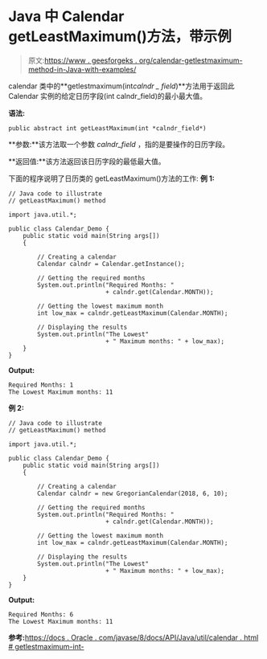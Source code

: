 # Java 中 Calendar getLeastMaximum()方法，带示例

> 原文:[https://www . geesforgeks . org/calendar-getlestmaximum-method-in-Java-with-examples/](https://www.geeksforgeeks.org/calendar-getleastmaximum-method-in-java-with-examples/)

calendar 类中的**getlestmaximum(int*calndr _ field*)**方法用于返回此 Calendar 实例的给定日历字段(int calndr_field)的最小最大值。

**语法:**

```
public abstract int getLeastMaximum(int *calndr_field*)
```

**参数:**该方法取一个参数 *calndr_field* ，指的是要操作的日历字段。

**返回值:**该方法返回该日历字段的最低最大值。

下面的程序说明了日历类的 getLeastMaximum()方法的工作:
**例 1:**

```
// Java code to illustrate
// getLeastMaximum() method

import java.util.*;

public class Calendar_Demo {
    public static void main(String args[])
    {

        // Creating a calendar
        Calendar calndr = Calendar.getInstance();

        // Getting the required months
        System.out.println("Required Months: "
                           + calndr.get(Calendar.MONTH));

        // Getting the lowest maximum month
        int low_max = calndr.getLeastMaximum(Calendar.MONTH);

        // Displaying the results
        System.out.println("The Lowest"
                           + " Maximum months: " + low_max);
    }
}
```

**Output:**

```
Required Months: 1
The Lowest Maximum months: 11

```

**例 2:**

```
// Java code to illustrate
// getLeastMaximum() method

import java.util.*;

public class Calendar_Demo {
    public static void main(String args[])
    {

        // Creating a calendar
        Calendar calndr = new GregorianCalendar(2018, 6, 10);

        // Getting the required months
        System.out.println("Required Months: "
                           + calndr.get(Calendar.MONTH));

        // Getting the lowest maximum month
        int low_max = calndr.getLeastMaximum(Calendar.MONTH);

        // Displaying the results
        System.out.println("The Lowest"
                           + " Maximum months: " + low_max);
    }
}
```

**Output:**

```
Required Months: 6
The Lowest Maximum months: 11

```

**参考:**[https://docs . Oracle . com/javase/8/docs/API/Java/util/calendar . html # getlestmaximum-int-](https://docs.oracle.com/javase/8/docs/api/java/util/Calendar.html#getLeastMaximum-int-)